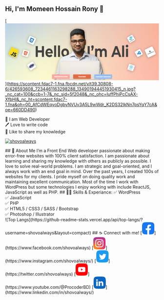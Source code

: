 ## Hi, I'm Momeen Hossain Rony 👋

[[<img src='https://github.com/shovoalways/shovoalways/blob/main/img/bg.jpg?raw=true' alt='Ali Hossain'>](https://github.com/shovoalways/)](https://scontent.fdac7-1.fna.fbcdn.net/v/t39.30808-6/426593608_7234461163298288_134901944451930415_n.jpg?_nc_cat=100&ccb=1-7&_nc_sid=5f2048&_nc_ohc=IuffPhiPcCsAX-XfbHl&_nc_ht=scontent.fdac7-1.fna&oh=00_AfCdWEqyoDgbyNVUv3A5L9wWdr_K2DS32IkNn7psYqY7cA&oe=660DD490)
<p>
👑 I am Web Developer <br> 
🖊️ Love to write code <br> 
🎤 Like to share my knowledge </p> 
<p align="left"> <a href="https://twitter.com/shovoalways" target="blank"><img src="https://img.shields.io/twitter/follow/shovoalways?logo=twitter&style=for-the-badge" alt="shovoalways" /></a> </p>
## 🚀 About Me
I’m a Front End Web developer passionate about making error-free websites with 100% client satisfaction. I am passionate about learning and sharing my knowledge with others as publicly as possible. I love to solve real-world problems. I am strategic and goal-oriented, and I always work with an end goal in mind. Over the past years, I created 100s of websites for my clients. I pride myself on doing quality work and maintaining excellent communication. Most of the time I work with WordPress but some technologies I enjoy working with include ReactJS, JavaScript as well as PHP. 
## 👨‍💻 Skills & Experiance: 
✅ WordPress <br> 
✅ JavaScript <br>
✅ PHP <br>
✅ HTML5 / CSS3 / SASS / Bootstrap <br>
✅ Photoshop / Illustrator <br>
![Top Langs](https://github-readme-stats.vercel.app/api/top-langs/?username=shovoalways&layout=compact)
## ☕ Connect with me!
[<img src='https://github.com/shovoalways/shovoalways/blob/main/img/facebook.png?raw=true' alt='facebook' height='40'>](https://www.facebook.com/shovoalways)  [<img src='https://github.com/shovoalways/shovoalways/blob/main/img/instagram.png?raw=true' alt='instagram' height='40'>](https://www.instagram.com/shovoalways/)  [<img src='https://github.com/shovoalways/shovoalways/blob/main/img/twitter.png?raw=true' alt='twitter' height='40'>](https://twitter.com/shovoalways)  [<img src='https://github.com/shovoalways/shovoalways/blob/main/img/youtube.png?raw=true' alt='YouTube' height='40'>](https://www.youtube.com/@ProcoderBD)  [<img src='https://github.com/shovoalways/shovoalways/blob/main/img/linkedin.png?raw=true' alt='linkedin' height='40'>](https://www.linkedin.com/in/shovoalways/)  
